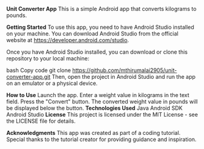 **Unit Converter App**
This is a simple Android app that converts kilograms to pounds.

**Getting Started**
To use this app, you need to have Android Studio installed on your machine. You can download Android Studio from the official website at https://developer.android.com/studio.

Once you have Android Studio installed, you can download or clone this repository to your local machine:

bash
Copy code
git clone https://github.com/mthirumalai2905/unit-converter-app.git
Then, open the project in Android Studio and run the app on an emulator or a physical device.

**How to Use**
Launch the app.
Enter a weight value in kilograms in the text field.
Press the "Convert" button.
The converted weight value in pounds will be displayed below the button.
**Technologies Used**
Java
Android SDK
Android Studio
**License**
This project is licensed under the MIT License - see the LICENSE file for details.

**Acknowledgments**
This app was created as part of a coding tutorial. Special thanks to the tutorial creator for providing guidance and inspiration.
